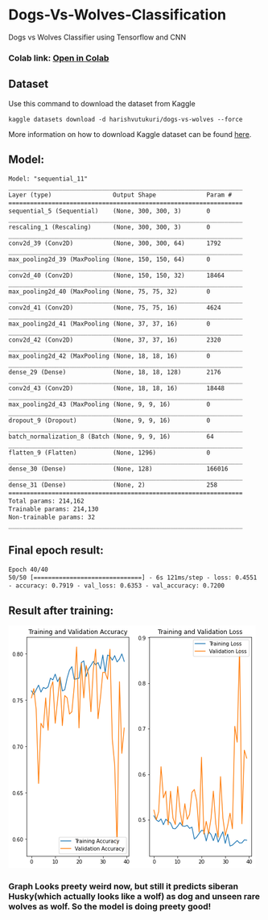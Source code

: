 # Dogs-Vs-Wolves-Classification
Dogs vs Wolves Classifier using Tensorflow and CNN

<h3>Colab link: <a href='https://colab.research.google.com/drive/12Tm2M_-Dd56YA66ijmcHjdB1i2JZKE-F?usp=sharing'>Open in Colab</a></h3>

<h2>Dataset</h2>
Use this command to download the dataset from Kaggle 


```
kaggle datasets download -d harishvutukuri/dogs-vs-wolves --force
```

More information on how to download Kaggle dataset can be found <a href="https://www.kaggle.com/general/74235">here</a>.


<h2>Model:</h2>


```
Model: "sequential_11"
_________________________________________________________________
Layer (type)                 Output Shape              Param #   
=================================================================
sequential_5 (Sequential)    (None, 300, 300, 3)       0         
_________________________________________________________________
rescaling_1 (Rescaling)      (None, 300, 300, 3)       0         
_________________________________________________________________
conv2d_39 (Conv2D)           (None, 300, 300, 64)      1792      
_________________________________________________________________
max_pooling2d_39 (MaxPooling (None, 150, 150, 64)      0         
_________________________________________________________________
conv2d_40 (Conv2D)           (None, 150, 150, 32)      18464     
_________________________________________________________________
max_pooling2d_40 (MaxPooling (None, 75, 75, 32)        0         
_________________________________________________________________
conv2d_41 (Conv2D)           (None, 75, 75, 16)        4624      
_________________________________________________________________
max_pooling2d_41 (MaxPooling (None, 37, 37, 16)        0         
_________________________________________________________________
conv2d_42 (Conv2D)           (None, 37, 37, 16)        2320      
_________________________________________________________________
max_pooling2d_42 (MaxPooling (None, 18, 18, 16)        0         
_________________________________________________________________
dense_29 (Dense)             (None, 18, 18, 128)       2176      
_________________________________________________________________
conv2d_43 (Conv2D)           (None, 18, 18, 16)        18448     
_________________________________________________________________
max_pooling2d_43 (MaxPooling (None, 9, 9, 16)          0         
_________________________________________________________________
dropout_9 (Dropout)          (None, 9, 9, 16)          0         
_________________________________________________________________
batch_normalization_8 (Batch (None, 9, 9, 16)          64        
_________________________________________________________________
flatten_9 (Flatten)          (None, 1296)              0         
_________________________________________________________________
dense_30 (Dense)             (None, 128)               166016    
_________________________________________________________________
dense_31 (Dense)             (None, 2)                 258       
=================================================================
Total params: 214,162
Trainable params: 214,130
Non-trainable params: 32
_________________________________________________________________

```

<h2>Final epoch result:</h2>

```
Epoch 40/40
50/50 [==============================] - 6s 121ms/step - loss: 0.4551 - accuracy: 0.7919 - val_loss: 0.6353 - val_accuracy: 0.7200
```

<h2>Result after training:</h2>
<img src='download.png'>
<h3>Graph Looks preety weird now, but still it predicts siberan Husky(which actually looks like a wolf) as dog and unseen rare wolves as wolf. So the model is doing preety good!</h3>
